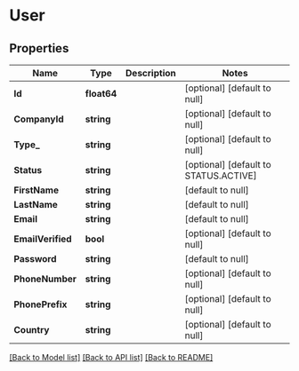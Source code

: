 # User

## Properties
Name | Type | Description | Notes
------------ | ------------- | ------------- | -------------
**Id** | **float64** |  | [optional] [default to null]
**CompanyId** | **string** |  | [optional] [default to null]
**Type_** | **string** |  | [optional] [default to null]
**Status** | **string** |  | [optional] [default to STATUS.ACTIVE]
**FirstName** | **string** |  | [default to null]
**LastName** | **string** |  | [default to null]
**Email** | **string** |  | [default to null]
**EmailVerified** | **bool** |  | [optional] [default to null]
**Password** | **string** |  | [default to null]
**PhoneNumber** | **string** |  | [optional] [default to null]
**PhonePrefix** | **string** |  | [optional] [default to null]
**Country** | **string** |  | [optional] [default to null]

[[Back to Model list]](../README.md#documentation-for-models) [[Back to API list]](../README.md#documentation-for-api-endpoints) [[Back to README]](../README.md)

